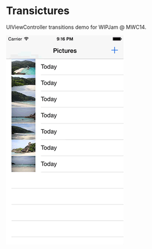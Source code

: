 Transictures
============

UIViewController transitions demo for WIPJam @ MWC14.

![Screenshot](screenshot.gif)
